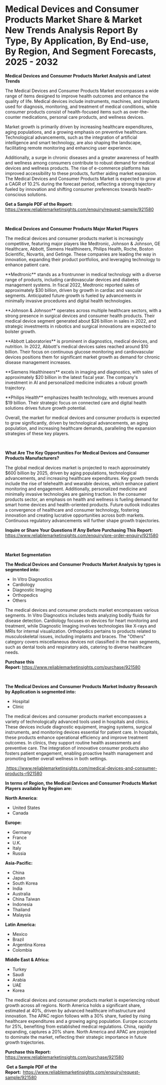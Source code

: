 <p><h1>Medical Devices and Consumer Products Market Share & Market New Trends Analysis Report By Type, By Application, By End-use, By Region, And Segment Forecasts, 2025 - 2032</h1></p><p><strong>Medical Devices and Consumer Products Market Analysis and Latest Trends</strong></p>
<p><p>The Medical Devices and Consumer Products Market encompasses a wide range of items designed to improve health outcomes and enhance the quality of life. Medical devices include instruments, machines, and implants used for diagnosis, monitoring, and treatment of medical conditions, while consumer products consist of health-focused items such as over-the-counter medications, personal care products, and wellness devices.</p><p>Market growth is primarily driven by increasing healthcare expenditures, aging populations, and a growing emphasis on preventive healthcare. Technological advancements, such as the integration of artificial intelligence and smart technology, are also shaping the landscape, facilitating remote monitoring and enhancing user experience. </p><p>Additionally, a surge in chronic diseases and a greater awareness of health and wellness among consumers contribute to robust demand for medical devices and wellness products. The rise of e-commerce platforms has improved accessibility to these products, further aiding market expansion. The Medical Devices and Consumer Products Market is expected to grow at a CAGR of 10.2% during the forecast period, reflecting a strong trajectory fueled by innovation and shifting consumer preferences towards health-conscious solutions.</p></p>
<p><strong>Get a Sample PDF of the Report:&nbsp;</strong> <a href="https://www.reliablemarketinsights.com/enquiry/request-sample/921580?utm_campaign=3037&utm_medium=2&utm_source=Github&utm_content=ia&utm_term=14042025&utm_id=medical-devices-and-consumer-products">https://www.reliablemarketinsights.com/enquiry/request-sample/921580</a></p>
<p>&nbsp;</p>
<p><strong>Medical Devices and Consumer Products Major Market Players</strong></p>
<p><p>The medical devices and consumer products market is increasingly competitive, featuring major players like Medtronic, Johnson & Johnson, GE Healthcare, Abbott, Siemens Healthineers, Philips Health, Roche, Boston Scientific, Novartis, and Getinge. These companies are leading the way in innovation, expanding their product portfolios, and leveraging technology to enhance patient care.</p><p>**Medtronic** stands as a frontrunner in medical technology with a diverse range of products, including cardiovascular devices and diabetes management systems. In fiscal 2022, Medtronic reported sales of approximately $30 billion, driven by growth in cardiac and vascular segments. Anticipated future growth is fueled by advancements in minimally invasive procedures and digital health technologies.</p><p>**Johnson & Johnson** operates across multiple healthcare sectors, with a strong presence in surgical devices and consumer health products. Their medical device segment generated about $26 billion in sales in 2022, and strategic investments in robotics and surgical innovations are expected to bolster growth.</p><p>**Abbott Laboratories** is prominent in diagnostics, medical devices, and nutrition. In 2022, Abbott's medical devices sales reached around $10 billion. Their focus on continuous glucose monitoring and cardiovascular devices positions them for significant market growth as demand for chronic disease management increases.</p><p>**Siemens Healthineers** excels in imaging and diagnostics, with sales of approximately $20 billion in the latest fiscal year. The company's investment in AI and personalized medicine indicates a robust growth trajectory.</p><p>**Philips Health** emphasizes health technology, with revenues around $19 billion. Their strategic focus on connected care and digital health solutions drives future growth potential.</p><p>Overall, the market for medical devices and consumer products is expected to grow significantly, driven by technological advancements, an aging population, and increasing healthcare demands, paralleling the expansion strategies of these key players.</p></p>
<p>&nbsp;</p>
<p><strong>What Are The Key Opportunities For Medical Devices and Consumer Products Manufacturers?</strong></p>
<p><p>The global medical devices market is projected to reach approximately $600 billion by 2025, driven by aging populations, technological advancements, and increasing healthcare expenditures. Key growth trends include the rise of telehealth and wearable devices, which enhance patient monitoring and engagement. Additionally, personalized medicine and minimally invasive technologies are gaining traction. In the consumer products sector, an emphasis on health and wellness is fueling demand for smart home devices and health-oriented products. Future outlook indicates a convergence of healthcare and consumer technology, fostering innovation and creating lucrative opportunities across both markets. Continuous regulatory advancements will further shape growth trajectories.</p></p>
<p><strong>Inquire or Share Your Questions If Any Before Purchasing This Report:</strong> <a href="https://www.reliablemarketinsights.com/enquiry/pre-order-enquiry/921580?utm_campaign=3037&utm_medium=2&utm_source=Github&utm_content=ia&utm_term=14042025&utm_id=medical-devices-and-consumer-products">https://www.reliablemarketinsights.com/enquiry/pre-order-enquiry/921580</a></p>
<p>&nbsp;</p>
<p><strong>Market Segmentation</strong></p>
<p><strong>The Medical Devices and Consumer Products Market Analysis by types is segmented into:</strong></p>
<p><ul><li>In Vitro Diagnostics</li><li>Cardiology</li><li>Diagnostic Imaging</li><li>Orthopedics</li><li>Others</li></ul></p>
<p><p>The medical devices and consumer products market encompasses various segments. In Vitro Diagnostics includes tests analyzing bodily fluids for disease detection. Cardiology focuses on devices for heart monitoring and treatment, while Diagnostic Imaging involves technologies like X-rays and MRIs for internal visualization. Orthopedics pertains to products related to musculoskeletal issues, including implants and braces. The "Others" category covers miscellaneous devices not classified in the main segments, such as dental tools and respiratory aids, catering to diverse healthcare needs.</p></p>
<p><strong>Purchase this Report:&nbsp;</strong><a href="https://www.reliablemarketinsights.com/purchase/921580?utm_campaign=3037&utm_medium=2&utm_source=Github&utm_content=ia&utm_term=14042025&utm_id=medical-devices-and-consumer-products">https://www.reliablemarketinsights.com/purchase/921580</a></p>
<p>&nbsp;</p>
<p><strong>The Medical Devices and Consumer Products Market Industry Research by Application is segmented into:</strong></p>
<p><ul><li>Hospital</li><li>Clinic</li></ul></p>
<p><p>The medical devices and consumer products market encompasses a variety of technologically advanced tools used in hospitals and clinics. These devices include diagnostic equipment, imaging systems, surgical instruments, and monitoring devices essential for patient care. In hospitals, these products enhance operational efficiency and improve treatment outcomes. In clinics, they support routine health assessments and preventive care. The integration of innovative consumer products also fosters patient engagement, enabling proactive health management and promoting better overall wellness in both settings.</p></p>
<p><a href="https://www.reliablemarketinsights.com/medical-devices-and-consumer-products-r921580?utm_campaign=3037&utm_medium=2&utm_source=Github&utm_content=ia&utm_term=14042025&utm_id=medical-devices-and-consumer-products">&nbsp;https://www.reliablemarketinsights.com/medical-devices-and-consumer-products-r921580</a></p>
<p><strong>In terms of Region, the Medical Devices and Consumer Products Market Players available by Region are:</strong></p>
<p>
    <p> <strong> North America: </strong>
        <ul>
            <li>United States</li>
            <li>Canada</li>
        </ul>
        </p> 
    <p> <strong> Europe: </strong>
        <ul>
            <li>Germany</li>
            <li>France</li>
            <li>U.K.</li>
            <li>Italy</li>
            <li>Russia</li>
        </ul>
        </p> 
    <p> <strong> Asia-Pacific: </strong>
        <ul>
            <li>China</li>
            <li>Japan</li>
            <li>South Korea</li>
            <li>India</li>
            <li>Australia</li>
            <li>China Taiwan</li>
            <li>Indonesia</li>
            <li>Thailand</li>
            <li>Malaysia</li>
        </ul>
        </p> 
    <p> <strong> Latin America: </strong>
        <ul>
            <li>Mexico</li>
            <li>Brazil</li>
            <li>Argentina Korea</li>
            <li>Colombia</li>
        </ul>
        </p> 
    <p> <strong> Middle East & Africa: </strong>
        <ul>
            <li>Turkey</li>
            <li>Saudi</li>
            <li>Arabia</li>
            <li>UAE</li>
            <li>Korea</li>
        </ul>
    </p>
    </p>
<p><p>The medical devices and consumer products market is experiencing robust growth across all regions. North America holds a significant share, estimated at 40%, driven by advanced healthcare infrastructure and innovation. The APAC region follows with a 30% share, fueled by rising healthcare expenditures and a growing aging population. Europe accounts for 25%, benefiting from established medical regulations. China, rapidly expanding, captures a 20% share. North America and APAC are projected to dominate the market, reflecting their strategic importance in future growth trajectories.</p></p>
<p><strong>Purchase this Report: </strong><a href="https://www.reliablemarketinsights.com/purchase/921580?utm_campaign=3037&utm_medium=2&utm_source=Github&utm_content=ia&utm_term=14042025&utm_id=medical-devices-and-consumer-products">https://www.reliablemarketinsights.com/purchase/921580</a></p>
<p>&nbsp;<strong>Get a Sample PDF of the Report:&nbsp;&nbsp;</strong><a href="https://www.reliablemarketinsights.com/enquiry/request-sample/921580?utm_campaign=3037&utm_medium=2&utm_source=Github&utm_content=ia&utm_term=14042025&utm_id=medical-devices-and-consumer-products">https://www.reliablemarketinsights.com/enquiry/request-sample/921580</a></p>
<p><strong></strong></p>
<p><p></p><p></p><p></p></p>